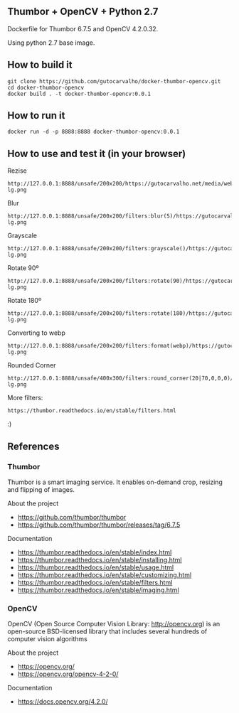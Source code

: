 ## Thumbor + OpenCV + Python 2.7

Dockerfile for Thumbor 6.7.5 and OpenCV 4.2.0.32.

Using python 2.7 base image.

## How to build it

    git clone https://github.com/gutocarvalho/docker-thumbor-opencv.git
    cd docker-thumbor-opencv
    docker build . -t docker-thumbor-opencv:0.0.1

## How to run it

    docker run -d -p 8888:8888 docker-thumbor-opencv:0.0.1

## How to use and test it (in your browser)

Rezise

    http://127.0.0.1:8888/unsafe/200x200/https://gutocarvalho.net/media/website/responsive/guto-lg.png

Blur

    http://127.0.0.1:8888/unsafe/200x200/filters:blur(5)/https://gutocarvalho.net/media/website/responsive/guto-lg.png
    
Grayscale

    http://127.0.0.1:8888/unsafe/200x200/filters:grayscale()/https://gutocarvalho.net/media/website/responsive/guto-lg.png
    
Rotate 90º

    http://127.0.0.1:8888/unsafe/200x200/filters:rotate(90)/https://gutocarvalho.net/media/website/responsive/guto-lg.png

Rotate 180º

    http://127.0.0.1:8888/unsafe/200x200/filters:rotate(180)/https://gutocarvalho.net/media/website/responsive/guto-lg.png
    
Converting to webp

    http://127.0.0.1:8888/unsafe/200x200/filters:format(webp)/https://gutocarvalho.net/media/website/responsive/guto-lg.png
    
Rounded Corner

    http://127.0.0.1:8888/unsafe/400x300/filters:round_corner(20|70,0,0,0)/https://gutocarvalho.net/media/website/responsive/guto-lg.png

More filters: 

    https://thumbor.readthedocs.io/en/stable/filters.html
    
:)

## References

### Thumbor

Thumbor is a smart imaging service. It enables on-demand crop, resizing and flipping of images.

About the project

- https://github.com/thumbor/thumbor
- https://github.com/thumbor/thumbor/releases/tag/6.7.5

Documentation

- https://thumbor.readthedocs.io/en/stable/index.html
- https://thumbor.readthedocs.io/en/stable/installing.html
- https://thumbor.readthedocs.io/en/stable/usage.html
- https://thumbor.readthedocs.io/en/stable/customizing.html
- https://thumbor.readthedocs.io/en/stable/filters.html
- https://thumbor.readthedocs.io/en/stable/imaging.html

### OpenCV

OpenCV (Open Source Computer Vision Library: http://opencv.org) is an open-source BSD-licensed library that includes several hundreds of computer vision algorithms

About the project

- https://opencv.org/
- https://opencv.org/opencv-4-2-0/

Documentation

- https://docs.opencv.org/4.2.0/
